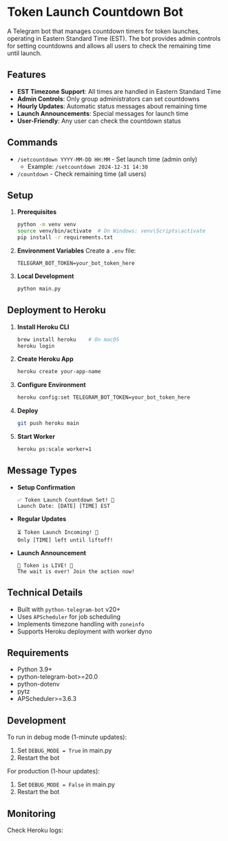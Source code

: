 # Token Launch Countdown Bot

A Telegram bot that manages countdown timers for token launches, operating in Eastern Standard Time (EST). The bot provides admin controls for setting countdowns and allows all users to check the remaining time until launch.

## Features

- **EST Timezone Support**: All times are handled in Eastern Standard Time
- **Admin Controls**: Only group administrators can set countdowns
- **Hourly Updates**: Automatic status messages about remaining time
- **Launch Announcements**: Special messages for launch time
- **User-Friendly**: Any user can check the countdown status

## Commands

- `/setcountdown YYYY-MM-DD HH:MM` - Set launch time (admin only)
  - Example: `/setcountdown 2024-12-31 14:30`
- `/countdown` - Check remaining time (all users)

## Setup

1. **Prerequisites**
   ```bash
   python -m venv venv
   source venv/bin/activate  # On Windows: venv\Scripts\activate
   pip install -r requirements.txt
   ```

2. **Environment Variables**
   Create a `.env` file:
   ```
   TELEGRAM_BOT_TOKEN=your_bot_token_here
   ```

3. **Local Development**
   ```bash
   python main.py
   ```

## Deployment to Heroku

1. **Install Heroku CLI**
   ```bash
   brew install heroku    # On macOS
   heroku login
   ```

2. **Create Heroku App**
   ```bash
   heroku create your-app-name
   ```

3. **Configure Environment**
   ```bash
   heroku config:set TELEGRAM_BOT_TOKEN=your_bot_token_here
   ```

4. **Deploy**
   ```bash
   git push heroku main
   ```

5. **Start Worker**
   ```bash
   heroku ps:scale worker=1
   ```

## Message Types

- **Setup Confirmation**
  ```
  ✅ Token Launch Countdown Set! 🚀
  Launch Date: [DATE] [TIME] EST
  ```

- **Regular Updates**
  ```
  ⏳ Token Launch Incoming! 🚀
  Only [TIME] left until liftoff!
  ```

- **Launch Announcement**
  ```
  🎉 Token is LIVE! 🚀
  The wait is over! Join the action now!
  ```

## Technical Details

- Built with `python-telegram-bot` v20+
- Uses `APScheduler` for job scheduling
- Implements timezone handling with `zoneinfo`
- Supports Heroku deployment with worker dyno

## Requirements

- Python 3.9+
- python-telegram-bot>=20.0
- python-dotenv
- pytz
- APScheduler>=3.6.3

## Development

To run in debug mode (1-minute updates):
1. Set `DEBUG_MODE = True` in main.py
2. Restart the bot

For production (1-hour updates):
1. Set `DEBUG_MODE = False` in main.py
2. Restart the bot

## Monitoring

Check Heroku logs: